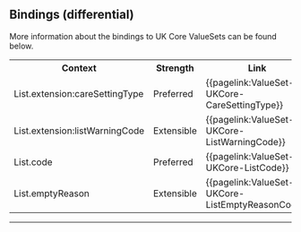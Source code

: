 ## Bindings (differential)

More information about the bindings to UK Core ValueSets can be found below.

<table class="assets" title="Bindings list">
<tr>
<th class="width30">Context</th>
<th class="width20">Strength</th>
<th class="width50">Link</th>
</tr>
<tr>
<td>List.extension:careSettingType</td>
<td>Preferred</td>
<td>{{pagelink:ValueSet-UKCore-CareSettingType}}</td>
</tr>
<tr>
<td>List.extension:listWarningCode</td>
<td>Extensible</td>
<td>{{pagelink:ValueSet-UKCore-ListWarningCode}}</td>
</tr>
<tr>
<td>List.code</td>
<td>Preferred</td>
<td>{{pagelink:ValueSet-UKCore-ListCode}}</td>
</tr>
<tr>
<td>List.emptyReason</td>
<td>Extensible</td>
<td>{{pagelink:ValueSet-UKCore-ListEmptyReasonCode}}</td>
</tr>
</table>

---